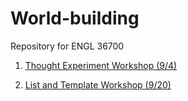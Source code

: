 # World-building
Repository for ENGL 36700

1. [Thought Experiment Workshop (9/4)](Thought-Experiment.md)

2. [List and Template Workshop (9/20)](List&Template.md)
